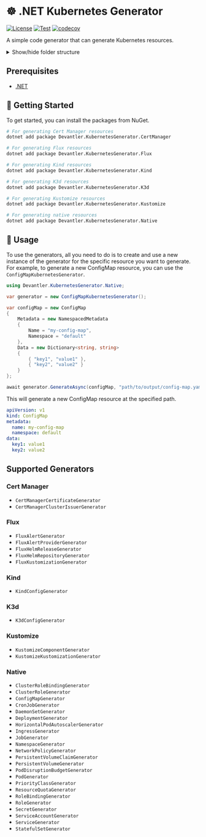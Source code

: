 # ☸️ .NET Kubernetes Generator

[![License](https://img.shields.io/badge/License-Apache_2.0-blue.svg)](https://opensource.org/licenses/Apache-2.0)
[![Test](https://github.com/devantler/dotnet-kubernetes-generator/actions/workflows/test.yaml/badge.svg)](https://github.com/devantler/dotnet-kubernetes-generator/actions/workflows/test.yaml)
[![codecov](https://codecov.io/gh/devantler/dotnet-kubernetes-generator/graph/badge.svg?token=RhQPb4fE7z)](https://codecov.io/gh/devantler/dotnet-kubernetes-generator)

A simple code generator that can generate Kubernetes resources.

<details>
  <summary>Show/hide folder structure</summary>

<!-- readme-tree start -->
```
.
├── .github
│   └── workflows
├── TEMP
│   ├── src
│   │   └── Models
│   │       ├── ImagePolicy
│   │       ├── ImageRepository
│   │       ├── ImageUpdateAutomation
│   │       └── Receiver
│   └── tests
│       ├── FluxHelmRepositoryGeneratorTests
│       └── FluxKustomizationGeneratorTests
├── src
│   ├── Devantler.KubernetesGenerator.CertManager
│   │   └── Models
│   │       └── IssuerRef
│   ├── Devantler.KubernetesGenerator.Core
│   │   ├── Converters
│   │   └── Inspectors
│   ├── Devantler.KubernetesGenerator.Flux
│   │   └── Models
│   │       ├── Alert
│   │       ├── AlertProvider
│   │       ├── HelmRelease
│   │       ├── HelmRepository
│   │       └── Kustomization
│   ├── Devantler.KubernetesGenerator.K3d
│   │   └── Models
│   │       ├── Options
│   │       │   ├── K3d
│   │       │   ├── K3s
│   │       │   └── Runtime
│   │       └── Registries
│   ├── Devantler.KubernetesGenerator.Kind
│   │   └── Models
│   │       ├── Networking
│   │       └── Nodes
│   ├── Devantler.KubernetesGenerator.Kustomize
│   │   └── Models
│   │       ├── Generators
│   │       └── Patches
│   └── Devantler.KubernetesGenerator.Native
│       └── Models
└── tests
    ├── Devantler.KubernetesGenerator.CertManager.Tests
    │   ├── CertManagerCertificateGeneratorTests
    │   └── CertManagerClusterIssuerGeneratorTests
    ├── Devantler.KubernetesGenerator.Core.Tests
    ├── Devantler.KubernetesGenerator.Flux.Tests
    │   ├── FluxAlertGeneratorTests
    │   ├── FluxAlertProviderGeneratorTests
    │   ├── FluxHelmReleaseGeneratorTests
    │   ├── FluxHelmRepositoryGeneratorTests
    │   └── FluxKustomizationGeneratorTests
    ├── Devantler.KubernetesGenerator.K3d.Tests
    │   └── K3dConfigGeneratorTests
    ├── Devantler.KubernetesGenerator.Kind.Tests
    │   └── KindConfigGeneratorTests
    ├── Devantler.KubernetesGenerator.Kustomize.Tests
    │   ├── KustomizeComponentGeneratorTests
    │   └── KustomizeKustomizationGeneratorTests
    └── Devantler.KubernetesGenerator.Native.Tests
        ├── ClusterRoleBindingGeneratorTests
        ├── ClusterRoleGeneratorTests
        ├── ConfigMapGeneratorTests
        ├── CronJobGeneratorTests
        ├── DaemonSetGeneratorTests
        ├── DeploymentGeneratorTests
        ├── HorizontalPodAutoscalerGeneratorTests
        ├── IngressGeneratorTests
        ├── JobGeneratorTests
        ├── NamespaceGeneratorTests
        ├── NetworkPolicyGeneratorTests
        ├── PersistentVolumeClaimGeneratorTests
        ├── PersistentVolumeGeneratorTests
        ├── PodDisruptionBudgetGeneratorTests
        ├── PodGeneratorTests
        ├── PriorityClassGeneratorTests
        ├── ResourceQuotaGeneratorTests
        ├── RoleBindingGeneratorTests
        ├── RoleGeneratorTests
        ├── SecretGeneratorTests
        ├── ServiceAccountGeneratorTests
        ├── ServiceGeneratorTests
        └── StatefulSetGeneratorTests

86 directories
```
<!-- readme-tree end -->

</details>

## Prerequisites

- [.NET](https://dotnet.microsoft.com/en-us/)

## 🚀 Getting Started

To get started, you can install the packages from NuGet.

```bash
# For generating Cert Manager resources
dotnet add package Devantler.KubernetesGenerator.CertManager

# For generating Flux resources
dotnet add package Devantler.KubernetesGenerator.Flux

# For generating Kind resources
dotnet add package Devantler.KubernetesGenerator.Kind

# For generating K3d resources
dotnet add package Devantler.KubernetesGenerator.K3d

# For generating Kustomize resources
dotnet add package Devantler.KubernetesGenerator.Kustomize

# For generating native resources
dotnet add package Devantler.KubernetesGenerator.Native
```

## 📝 Usage

To use the generators, all you need to do is to create and use a new instance of the generator for the specific resource you want to generate. For example, to generate a new ConfigMap resource, you can use the `ConfigMapKubernetesGenerator`.

```csharp
using Devantler.KubernetesGenerator.Native;

var generator = new ConfigMapKubernetesGenerator();

var configMap = new ConfigMap
{
    Metadata = new NamespacedMetadata
    {
        Name = "my-config-map",
        Namespace = "default"
    },
    Data = new Dictionary<string, string>
    {
        { "key1", "value1" },
        { "key2", "value2" }
    }
};

await generator.GenerateAsync(configMap, "path/to/output/config-map.yaml");
```

This will generate a new ConfigMap resource at the specified path.

```yaml
apiVersion: v1
kind: ConfigMap
metadata:
  name: my-config-map
  namespace: default
data:
  key1: value1
  key2: value2
```

## Supported Generators

### Cert Manager

- `CertManagerCertificateGenerator`
- `CertManagerClusterIssuerGenerator`

### Flux

- `FluxAlertGenerator`
- `FluxAlertProviderGenerator`
- `FluxHelmReleaseGenerator`
- `FluxHelmRepositoryGenerator`
- `FluxKustomizationGenerator`

### Kind

- `KindConfigGenerator`

### K3d

- `K3dConfigGenerator`

### Kustomize

- `KustomizeComponentGenerator`
- `KustomizeKustomizationGenerator`

### Native

- `ClusterRoleBindingGenerator`
- `ClusterRoleGenerator`
- `ConfigMapGenerator`
- `CronJobGenerator`
- `DaemonSetGenerator`
- `DeploymentGenerator`
- `HorizontalPodAutoscalerGenerator`
- `IngressGenerator`
- `JobGenerator`
- `NamespaceGenerator`
- `NetworkPolicyGenerator`
- `PersistentVolumeClaimGenerator`
- `PersistentVolumeGenerator`
- `PodDisruptionBudgetGenerator`
- `PodGenerator`
- `PriorityClassGenerator`
- `ResourceQuotaGenerator`
- `RoleBindingGenerator`
- `RoleGenerator`
- `SecretGenerator`
- `ServiceAccountGenerator`
- `ServiceGenerator`
- `StatefulSetGenerator`

